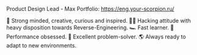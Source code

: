Product Design Lead - Max
Portfolio: https://eng.your-scorpion.ru/

🧠 Strong minded, creative, curious and inspired.
🏴‍☠️ Hacking attitude with heavy disposition towards Reverse-Engineering.
🏎️ Fast learner.
🚀 Performance obsessed.
🔧 Excellent problem-solver.
🌎 Always ready to adapt to new environments.
